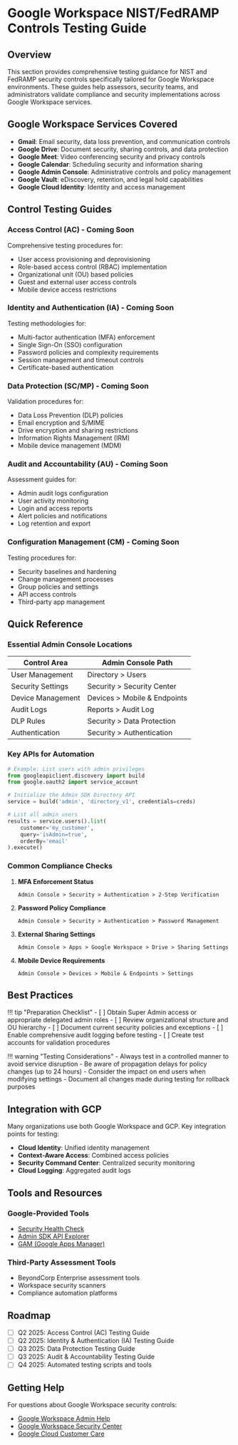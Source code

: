 # Google Workspace NIST/FedRAMP Controls Testing Guide

## Overview

This section provides comprehensive testing guidance for NIST and FedRAMP security controls specifically tailored for Google Workspace environments. These guides help assessors, security teams, and administrators validate compliance and security implementations across Google Workspace services.

## Google Workspace Services Covered

- **Gmail**: Email security, data loss prevention, and communication controls
- **Google Drive**: Document security, sharing controls, and data protection
- **Google Meet**: Video conferencing security and privacy controls
- **Google Calendar**: Scheduling security and information sharing
- **Google Admin Console**: Administrative controls and policy management
- **Google Vault**: eDiscovery, retention, and legal hold capabilities
- **Google Cloud Identity**: Identity and access management

## Control Testing Guides

### Access Control (AC) - Coming Soon

Comprehensive testing procedures for:
- User access provisioning and deprovisioning
- Role-based access control (RBAC) implementation
- Organizational unit (OU) based policies
- Guest and external user access controls
- Mobile device access restrictions

### Identity and Authentication (IA) - Coming Soon

Testing methodologies for:
- Multi-factor authentication (MFA) enforcement
- Single Sign-On (SSO) configuration
- Password policies and complexity requirements
- Session management and timeout controls
- Certificate-based authentication

### Data Protection (SC/MP) - Coming Soon

Validation procedures for:
- Data Loss Prevention (DLP) policies
- Email encryption and S/MIME
- Drive encryption and sharing restrictions
- Information Rights Management (IRM)
- Mobile device management (MDM)

### Audit and Accountability (AU) - Coming Soon

Assessment guides for:
- Admin audit logs configuration
- User activity monitoring
- Login and access reports
- Alert policies and notifications
- Log retention and export

### Configuration Management (CM) - Coming Soon

Testing procedures for:
- Security baselines and hardening
- Change management processes
- Group policies and settings
- API access controls
- Third-party app management

## Quick Reference

### Essential Admin Console Locations

| Control Area | Admin Console Path |
|-------------|-------------------|
| User Management | Directory > Users |
| Security Settings | Security > Security Center |
| Device Management | Devices > Mobile & Endpoints |
| Audit Logs | Reports > Audit Log |
| DLP Rules | Security > Data Protection |
| Authentication | Security > Authentication |

### Key APIs for Automation

```python
# Example: List users with admin privileges
from googleapiclient.discovery import build
from google.oauth2 import service_account

# Initialize the Admin SDK Directory API
service = build('admin', 'directory_v1', credentials=creds)

# List all admin users
results = service.users().list(
    customer='my_customer',
    query='isAdmin=true',
    orderBy='email'
).execute()
```

### Common Compliance Checks

1. **MFA Enforcement Status**
   ```
   Admin Console > Security > Authentication > 2-Step Verification
   ```

2. **Password Policy Compliance**
   ```
   Admin Console > Security > Authentication > Password Management
   ```

3. **External Sharing Settings**
   ```
   Admin Console > Apps > Google Workspace > Drive > Sharing Settings
   ```

4. **Mobile Device Requirements**
   ```
   Admin Console > Devices > Mobile & Endpoints > Settings
   ```

## Best Practices

!!! tip "Preparation Checklist"
    - [ ] Obtain Super Admin access or appropriate delegated admin roles
    - [ ] Review organizational structure and OU hierarchy
    - [ ] Document current security policies and exceptions
    - [ ] Enable comprehensive audit logging before testing
    - [ ] Create test accounts for validation procedures

!!! warning "Testing Considerations"
    - Always test in a controlled manner to avoid service disruption
    - Be aware of propagation delays for policy changes (up to 24 hours)
    - Consider the impact on end users when modifying settings
    - Document all changes made during testing for rollback purposes

## Integration with GCP

Many organizations use both Google Workspace and GCP. Key integration points for testing:

- **Cloud Identity**: Unified identity management
- **Context-Aware Access**: Combined access policies
- **Security Command Center**: Centralized security monitoring
- **Cloud Logging**: Aggregated audit logs

## Tools and Resources

### Google-Provided Tools
- [Security Health Check](https://admin.google.com/ac/security/health)
- [Admin SDK API Explorer](https://developers.google.com/admin-sdk/directory/v1/reference)
- [GAM (Google Apps Manager)](https://github.com/jay0lee/GAM)

### Third-Party Assessment Tools
- BeyondCorp Enterprise assessment tools
- Workspace security scanners
- Compliance automation platforms

## Roadmap

- [ ] Q2 2025: Access Control (AC) Testing Guide
- [ ] Q2 2025: Identity & Authentication (IA) Testing Guide
- [ ] Q3 2025: Data Protection Testing Guide
- [ ] Q3 2025: Audit & Accountability Testing Guide
- [ ] Q4 2025: Automated testing scripts and tools

## Getting Help

For questions about Google Workspace security controls:
- [Google Workspace Admin Help](https://support.google.com/a)
- [Google Workspace Security Center](https://workspace.google.com/security)
- [Google Cloud Customer Care](https://cloud.google.com/support)